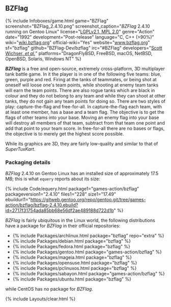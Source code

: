 ## BZFlag
{% include Infoboxes/game.html game="BZFlag" screenshot="BZFlag_2.4.10.png" screenshot_caption="<i>BZFlag</i> 2.4.10 running on Gentoo Linux" license="<a href='https://github.com/BZFlag-Dev/bzflag/blob/2.4/COPYING' link='_blank'>LGPLv2.1, MPL 2.0</a>" genre="Action" date="1992" development="Post-release" language="C, C++ (>90%)" wiki="<a href='https://wiki.bzflag.org/Main_Page' link='_blank'>wiki.bzflag.org</a>" official-wiki="Yes" website="<a href='https://www.bzflag.org/' link='_blank'>www.bzflag.org</a>" sf="bzflag" github="BZFlag-Dev/bzflag" irc="#BZFlag" developers="<a href='https://www.bzflag.org/credits' link='_blank'>Scott Wichser, <i>et al.</i></a>" platforms="DragonFlyBSD, FreeBSD, macOS, NetBSD, OpenBSD, Solaris, Windows NT" %}

***BZFlag*** is a free and open-source, extremely cross-platform, 3D multiplayer tank battle game. In it the player is in one of the following five teams: blue, green, purple and red. Firing at the tanks of teammates, or being shot at oneself will loose one's team points, while shooting at enemy team tanks will earn the team points. There are also rogue tanks which are black in colour and they do not belong to any team and while they can shoot at other tanks, they do not gain any team points for doing so. There are two styles of play: capture-the-flag and free-for-all. In capture-the-flag each team, with at least one member, has a base and a team flag. The objective is to get the flags of other teams into your base. Moving an enemy flag into your base will destroy all members of that team, subtract from that team one point and add that point to your team score. In free-for-all there are no bases or flags, the objective is to merely get the highest score possible. 

While its graphics are 3D, they are fairly low-quality and similar to that of *SuperTuxKart*.

### Packaging details
*BZFlag* 2.4.10 on Gentoo Linux has an installed size of approximately 17.5 MB; this is what `equery` reports about its size:

{% include Code/equery.html package1="games-action/bzflag" packageversion1="2.4.10" files1="228" size1="17.49" ebuildurl1="https://gitweb.gentoo.org/repo/gentoo.git/tree/games-action/bzflag/bzflag-2.4.10.ebuild?id=2717f31754ada85bb68e56df2ae489188d722d1b" %}

*BZFlag* is fairly ubiquitous in the Linux world, the following distributions have a package for *BZFlag* in their official repositories:

* {% include Packages/archlinux.html package="bzflag" repo="extra" %}
* {% include Packages/debian.html package="bzflag" %}
* {% include Packages/fedora.html package="bzflag" %}
* {% include Packages/gentoo.html package="games-action/bzflag" %}
* {% include Packages/mageia.html package="bzflag" %}
* {% include Packages/opensuse.html package="bzflag" %}
* {% include Packages/pclinuxos.html package="bzflag" %}
* {% include Packages/sabayon.html package="games-action/bzflag" %}
* {% include Packages/ubuntu.html package="bzflag" %}

while CentOS has no package for *BZFlag*. 

{% include Layouts/clear.html %}

